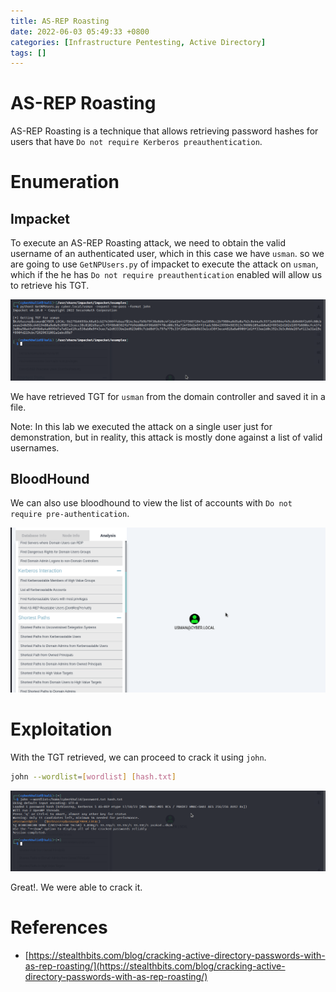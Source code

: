 ```yaml
---
title: AS-REP Roasting
date: 2022-06-03 05:49:33 +0800
categories: [Infrastructure Pentesting, Active Directory]
tags: []  
---
```


# AS-REP Roasting

AS-REP Roasting is a technique that allows retrieving password hashes for users that have `Do not require Kerberos preauthentication`.

# Enumeration

## Impacket

To execute an AS-REP Roasting attack, we need to obtain the valid username of an authenticated user, which in this case we have `usman`. so we are going to use `GetNPUsers.py` of impacket to execute the attack on `usman`, which if the he has `Do not require preauthentication` enabled will allow us to retrieve his TGT.

![kerbr](https://raw.githubusercontent.com/cyberkhalid/cyberkhalid.github.io/main/assets/img/ipentest/asroast2.png)

We have retrieved TGT for `usman` from the domain controller and saved it in a file.

Note: In this lab we executed the attack on a single user just for demonstration, but in reality, this attack is mostly done against a list of valid usernames. 

## BloodHound

We can also use bloodhound to view the list of accounts with `Do not require pre-authentication`.

![kerbr](https://raw.githubusercontent.com/cyberkhalid/cyberkhalid.github.io/main/assets/img/ipentest/asroast1.png)

# Exploitation

With the TGT retrieved, we can proceed to crack it using `john`.

```bash
john --wordlist=[wordlist] [hash.txt]

```
![kerbr](https://raw.githubusercontent.com/cyberkhalid/cyberkhalid.github.io/main/assets/img/ipentest/asroast3.png)

Great!. We were able to crack it.

# References

- [https://stealthbits.com/blog/cracking-active-directory-passwords-with-as-rep-roasting/](https://stealthbits.com/blog/cracking-active-directory-passwords-with-as-rep-roasting/)
